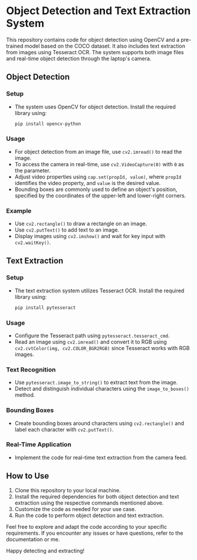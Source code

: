 # Object Detection and Text Extraction System

This repository contains code for object detection using OpenCV and a pre-trained model based on the COCO dataset. It also includes text extraction from images using Tesseract OCR. The system supports both image files and real-time object detection through the laptop's camera.

## Object Detection

### Setup
- The system uses OpenCV for object detection. Install the required library using:
  ```bash
  pip install opencv-python
  ```

### Usage
- For object detection from an image file, use `cv2.imread()` to read the image.
- To access the camera in real-time, use `cv2.VideoCapture(0)` with `0` as the parameter.
- Adjust video properties using `cap.set(propId, value)`, where `propId` identifies the video property, and `value` is the desired value.
- Bounding boxes are commonly used to define an object's position, specified by the coordinates of the upper-left and lower-right corners.

### Example
- Use `cv2.rectangle()` to draw a rectangle on an image.
- Use `cv2.putText()` to add text to an image.
- Display images using `cv2.imshow()` and wait for key input with `cv2.waitKey()`.

## Text Extraction

### Setup
- The text extraction system utilizes Tesseract OCR. Install the required library using:
  ```bash
  pip install pytesseract
  ```

### Usage
- Configure the Tesseract path using `pytesseract.tesseract_cmd`.
- Read an image using `cv2.imread()` and convert it to RGB using `cv2.cvtColor(img, cv2.COLOR_BGR2RGB)` since Tesseract works with RGB images.

### Text Recognition
- Use `pytesseract.image_to_string()` to extract text from the image.
- Detect and distinguish individual characters using the `image_to_boxes()` method.

### Bounding Boxes
- Create bounding boxes around characters using `cv2.rectangle()` and label each character with `cv2.putText()`.

### Real-Time Application
- Implement the code for real-time text extraction from the camera feed.

## How to Use
1. Clone this repository to your local machine.
2. Install the required dependencies for both object detection and text extraction using the respective commands mentioned above.
3. Customize the code as needed for your use case.
4. Run the code to perform object detection and text extraction.

Feel free to explore and adapt the code according to your specific requirements. If you encounter any issues or have questions, refer to the documentation or me.

Happy detecting and extracting!
